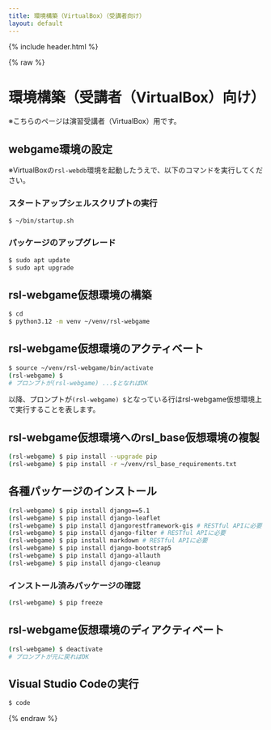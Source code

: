 ```yaml
---
title: 環境構築（VirtualBox）（受講者向け）
layout: default
---
```


{% include header.html %}

{% raw %}

# 環境構築（受講者（VirtualBox）向け）
※こちらのページは演習受講者（VirtualBox）用です。

## webgame環境の設定
※VirtualBoxの`rsl-webdb`環境を起動したうえで、以下のコマンドを実行してください。

### スタートアップシェルスクリプトの実行
```bash
$ ~/bin/startup.sh
```

### パッケージのアップグレード
```bash
$ sudo apt update
$ sudo apt upgrade
```

## rsl-webgame仮想環境の構築
```bash
$ cd
$ python3.12 -m venv ~/venv/rsl-webgame
```

## rsl-webgame仮想環境のアクティベート
```bash
$ source ~/venv/rsl-webgame/bin/activate
(rsl-webgame) $
# プロンプトが(rsl-webgame) ...$となればOK
```
以降、プロンプトが`(rsl-webgame) $`となっている行はrsl-webgame仮想環境上で実行することを表します。

## rsl-webgame仮想環境へのrsl_base仮想環境の複製
```bash
(rsl-webgame) $ pip install --upgrade pip
(rsl-webgame) $ pip install -r ~/venv/rsl_base_requirements.txt
```

## 各種パッケージのインストール
```bash
(rsl-webgame) $ pip install django==5.1
(rsl-webgame) $ pip install django-leaflet
(rsl-webgame) $ pip install djangorestframework-gis # RESTful APIに必要
(rsl-webgame) $ pip install django-filter # RESTful APIに必要
(rsl-webgame) $ pip install markdown # RESTful APIに必要
(rsl-webgame) $ pip install django-bootstrap5
(rsl-webgame) $ pip install django-allauth
(rsl-webgame) $ pip install django-cleanup
```

### インストール済みパッケージの確認
```bash
(rsl-webgame) $ pip freeze
```

## rsl-webgame仮想環境のディアクティベート
```bash
(rsl-webgame) $ deactivate
# プロンプトが元に戻ればOK
```

## Visual Studio Codeの実行
```bash
$ code
```

{% endraw %}
